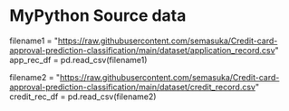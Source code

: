 # MyPython Source data


filename1 = "https://raw.githubusercontent.com/semasuka/Credit-card-approval-prediction-classification/main/dataset/application_record.csv"
app_rec_df = pd.read_csv(filename1)

filename2 = "https://raw.githubusercontent.com/semasuka/Credit-card-approval-prediction-classification/main/dataset/credit_record.csv"
credit_rec_df = pd.read_csv(filename2)
